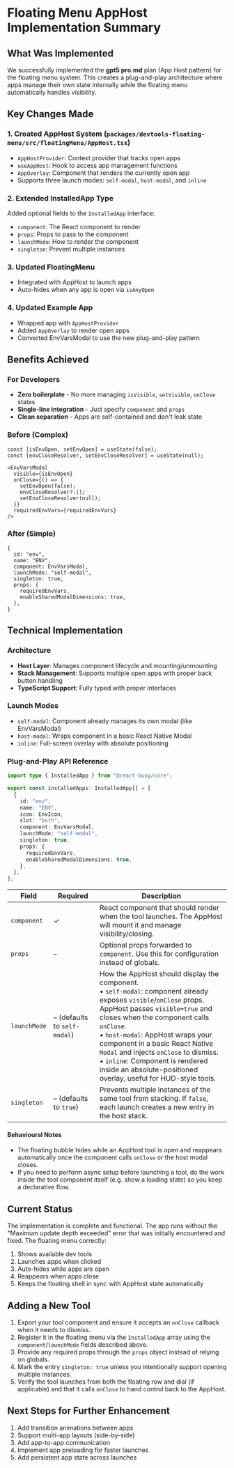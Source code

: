 # Floating Menu AppHost Implementation Summary

## What Was Implemented

We successfully implemented the **gpt5 pro.md** plan (App Host pattern) for the floating menu system. This creates a plug-and-play architecture where apps manage their own state internally while the floating menu automatically handles visibility.

## Key Changes Made

### 1. Created AppHost System (`packages/devtools-floating-menu/src/floatingMenu/AppHost.tsx`)
- `AppHostProvider`: Context provider that tracks open apps
- `useAppHost`: Hook to access app management functions
- `AppOverlay`: Component that renders the currently open app
- Supports three launch modes: `self-modal`, `host-modal`, and `inline`

### 2. Extended InstalledApp Type
Added optional fields to the `InstalledApp` interface:
- `component`: The React component to render
- `props`: Props to pass to the component
- `launchMode`: How to render the component
- `singleton`: Prevent multiple instances

### 3. Updated FloatingMenu
- Integrated with AppHost to launch apps
- Auto-hides when any app is open via `isAnyOpen`

### 4. Updated Example App
- Wrapped app with `AppHostProvider`
- Added `AppOverlay` to render open apps
- Converted EnvVarsModal to use the new plug-and-play pattern

## Benefits Achieved

### For Developers
- **Zero boilerplate** - No more managing `isVisible`, `setVisible`, `onClose` states
- **Single-line integration** - Just specify `component` and `props`
- **Clean separation** - Apps are self-contained and don't leak state

### Before (Complex)
```tsx
const [isEnvOpen, setEnvOpen] = useState(false);
const [envCloseResolver, setEnvCloseResolver] = useState(null);

<EnvVarsModal
  visible={isEnvOpen}
  onClose={() => {
    setEnvOpen(false);
    envCloseResolver?.();
    setEnvCloseResolver(null);
  }}
  requiredEnvVars={requiredEnvVars}
/>
```

### After (Simple)
```tsx
{
  id: "env",
  name: "ENV",
  component: EnvVarsModal,
  launchMode: "self-modal",
  singleton: true,
  props: {
    requiredEnvVars,
    enableSharedModalDimensions: true,
  },
}
```

## Technical Implementation

### Architecture
- **Host Layer**: Manages component lifecycle and mounting/unmounting
- **Stack Management**: Supports multiple open apps with proper back button handling
- **TypeScript Support**: Fully typed with proper interfaces

### Launch Modes
- `self-modal`: Component already manages its own modal (like EnvVarsModal)
- `host-modal`: Wraps component in a basic React Native Modal
- `inline`: Full-screen overlay with absolute positioning

### Plug-and-Play API Reference

```ts
import type { InstalledApp } from "@react-buoy/core";

export const installedApps: InstalledApp[] = [
  {
    id: "env",
    name: "ENV",
    icon: EnvIcon,
    slot: "both",
    component: EnvVarsModal,
    launchMode: "self-modal",
    singleton: true,
    props: {
      requiredEnvVars,
      enableSharedModalDimensions: true,
    },
  },
];
```

| Field | Required | Description |
| --- | --- | --- |
| `component` | ✓ | React component that should render when the tool launches. The AppHost will mount it and manage visibility/closing. |
| `props` | – | Optional props forwarded to `component`. Use this for configuration instead of globals. |
| `launchMode` | – (defaults to `self-modal`) | How the AppHost should display the component.<br/>• `self-modal`: component already exposes `visible`/`onClose` props. AppHost passes `visible=true` and closes when the component calls `onClose`.<br/>• `host-modal`: AppHost wraps your component in a basic React Native `Modal` and injects `onClose` to dismiss.<br/>• `inline`: Component is rendered inside an absolute-positioned overlay, useful for HUD-style tools. |
| `singleton` | – (defaults to `true`) | Prevents multiple instances of the same tool from stacking. If `false`, each launch creates a new entry in the host stack. |

#### Behavioural Notes
- The floating bubble hides while an AppHost tool is open and reappears automatically once the component calls `onClose` or the host modal closes.
- If you need to perform async setup before launching a tool, do the work inside the tool component itself (e.g. show a loading state) so you keep a declarative flow.

## Current Status

The implementation is complete and functional. The app runs without the "Maximum update depth exceeded" error that was initially encountered and fixed. The floating menu correctly:

1. Shows available dev tools
2. Launches apps when clicked
3. Auto-hides while apps are open
4. Reappears when apps close
5. Keeps the floating shell in sync with AppHost state automatically

## Adding a New Tool

1. Export your tool component and ensure it accepts an `onClose` callback when it needs to dismiss.
2. Register it in the floating menu via the `InstalledApp` array using the `component`/`launchMode` fields described above.
3. Provide any required props through the `props` object instead of relying on globals.
4. Mark the entry `singleton: true` unless you intentionally support opening multiple instances.
5. Verify the tool launches from both the floating row and dial (if applicable) and that it calls `onClose` to hand control back to the AppHost.

## Next Steps for Further Enhancement

1. Add transition animations between apps
2. Support multi-app layouts (side-by-side)
3. Add app-to-app communication
4. Implement app preloading for faster launches
5. Add persistent app state across launches
